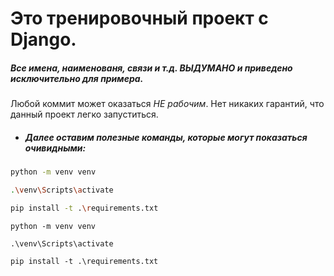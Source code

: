 # Это тренировочный проект с Django.

##### Все имена, наименованя, связи и т.д. ВЫДУМАНО и приведено исключительно для примера.

Любой коммит может оказаться *НЕ рабочим*. Нет никаких гарантий, что данный проект легко запуститься.

- ##### Далее оставим полезные команды, которые могут показаться очивидными:

```sh
python -m venv venv

.\venv\Scripts\activate

pip install -t .\requirements.txt
```

    python -m venv venv

    .\venv\Scripts\activate

    pip install -t .\requirements.txt